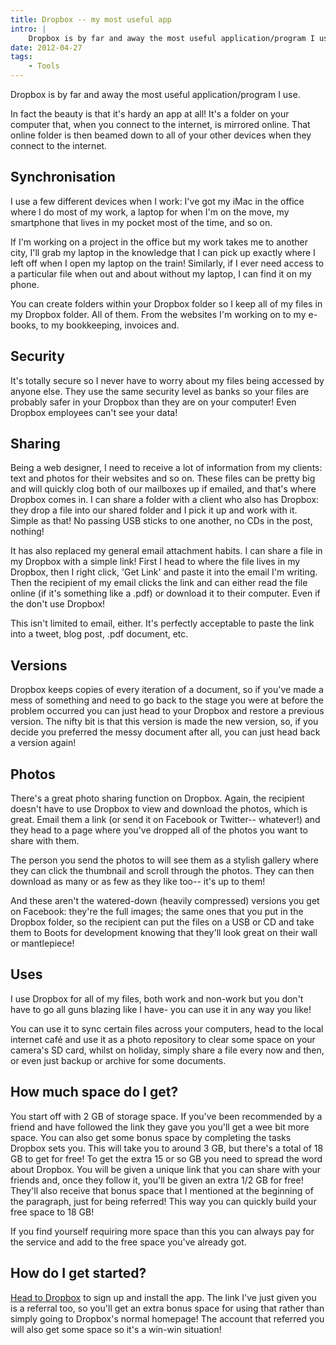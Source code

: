 ```yaml
---
title: Dropbox -- my most useful app
intro: |
    Dropbox is by far and away the most useful application/program I use. It's totally streamlined the way I run tempertemper, freeing me from the shackles of my desktop computer and allowing me to take my work on the road at a moment's notice!
date: 2012-04-27
tags:
    - Tools
---
```


Dropbox is by far and away the most useful application/program I use.

In fact the beauty is that it's hardy an app at all! It's a folder on your computer that, when you connect to the internet, is mirrored online. That online folder is then beamed down to all of your other devices when they connect to the internet.


## Synchronisation

I use a few different devices when I work: I've got my iMac in the office where I do most of my work, a laptop for when I'm on the move, my smartphone that lives in my pocket most of the time, and so on.

If I'm working on a project in the office but my work takes me to another city, I'll grab my laptop in the knowledge that I can pick up exactly where I left off when I open my laptop on the train! Similarly, if I ever need access to a particular file when out and about without my laptop, I can find it on my phone.

You can create folders within your Dropbox folder so I keep all of my files in my Dropbox folder. All of them. From the websites I'm working on to my e-books, to my bookkeeping, invoices and.


## Security

It's totally secure so I never have to worry about my files being accessed by anyone else. They use the same security level as banks so your files are probably safer in your Dropbox than they are on your computer! Even Dropbox employees can't see your data!


## Sharing

Being a web designer, I need to receive a lot of information from my clients: text and photos for their websites and so on. These files can be pretty big and will quickly clog both of our mailboxes up if emailed, and that's where Dropbox comes in. I can share a folder with a client who also has Dropbox: they drop a file into our shared folder and I pick it up and work with it. Simple as that! No passing USB sticks to one another, no CDs in the post, nothing!

It has also replaced my general email attachment habits. I can share a file in my Dropbox with a simple link! First I head to where the file lives in my Dropbox, then I right click, 'Get Link' and paste it into the email I'm writing. Then the recipient of my email clicks the link and can either read the file online (if it's something like a .pdf) or download it to their computer. Even if the don't use Dropbox!

This isn't limited to email, either. It's perfectly acceptable to paste the link into a tweet, blog post, .pdf document, etc.


## Versions

Dropbox keeps copies of every iteration of a document, so if you've made a mess of something and need to go back to the stage you were at before the problem occurred you can just head to your Dropbox and restore a previous version. The nifty bit is that this version is made the new version, so, if you decide you preferred the messy document after all, you can just head back a version again!


## Photos

There's a great photo sharing function on Dropbox. Again, the recipient doesn't have to use Dropbox to view and download the photos, which is great. Email them a link (or send it on Facebook or Twitter-- whatever!) and they head to a page where you've dropped all of the photos you want to share with them.

The person you send the photos to will see them as a stylish gallery where they can click the thumbnail and scroll through the photos. They can then download as many or as few as they like too-- it's up to them!

And these aren't the watered-down (heavily compressed) versions you get on Facebook: they're the full images; the same ones that you put in the Dropbox folder, so the recipient can put the files on a USB or CD and take them to Boots for development knowing that they'll look great on their wall or mantlepiece!


## Uses

I use Dropbox for all of my files, both work and non-work but you don't have to go all guns blazing like I have- you can use it in any way you like!

You can use it to sync certain files across your computers, head to the local internet café and use it as a photo repository to clear some space on your camera's SD card, whilst on holiday, simply share a file every now and then, or even just backup or archive for some documents.


## How much space do I get?

You start off with 2 GB of storage space. If you've been recommended by a friend and have followed the link they gave you you'll get a wee bit more space. You can also get some bonus space by completing the tasks Dropbox sets you. This will take you to around 3 GB, but there's a total of 18 GB to get for free! To get the extra 15 or so GB you need to spread the word about Dropbox. You will be given a unique link that you can share with your friends and, once they follow it, you'll be given an extra 1/2 GB for free! They'll also receive that bonus space that I mentioned at the beginning of the paragraph, just for being referred! This way you can quickly build your free space to 18 GB!

If you find yourself requiring more space than this you can always pay for the service and add to the free space you've already got.


## How do I get started?

[Head to Dropbox](https://db.tt/oPFZPCzH) to sign up and install the app. The link I've just given you is a referral too, so you'll get an extra bonus space for using that rather than simply going to Dropbox's normal homepage! The account that referred you will also get some space so it's a win-win situation!
